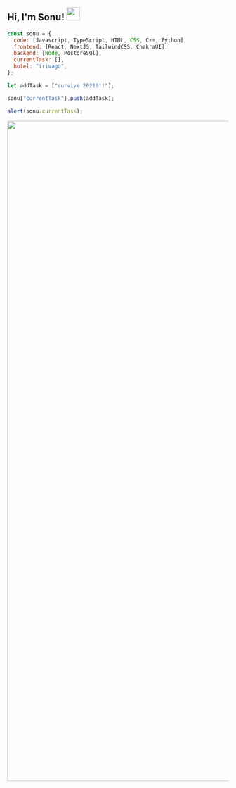 ## Hi, I'm Sonu! <img src="https://media.giphy.com/media/iigp4VDyf5dCLRlGkm/giphy.gif" width="30">


```javascript
const sonu = {
  code: [Javascript, TypeScript, HTML, CSS, C++, Python],
  frontend: [React, NextJS, TailwindCSS, ChakraUI],
  backend: [Node, PostgreSQl],
  currentTask: [],
  hotel: "trivago",
};

let addTask = ["survive 2021!!!"];

sonu["currentTask"].push(addTask);

alert(sonu.currentTask);
```

<img src="https://media.giphy.com/media/1nUJVs76usR4ryBmCI/giphy.gif"  width="1500px" />
